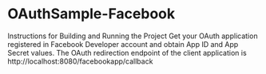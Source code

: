 # OAuthSample-Facebook
Instructions for Building and Running the Project
Get your OAuth application registered in Facebook Developer account and obtain App ID and App Secret values.
The OAuth redirection endpoint of the client application is http://localhost:8080/facebookapp/callback

